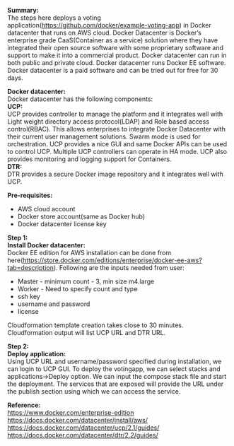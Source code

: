 **Summary:**  
The steps here deploys a voting application(https://github.com/docker/example-voting-app) in Docker datacenter that runs on AWS cloud. Docker Datacenter is Docker’s enterprise grade CaaS(Container as a service) solution where they have integrated their open source software with some proprietary software and support to make it into a commercial product. Docker datacenter can run in both public and private cloud. Docker datacenter runs Docker EE software. Docker datacenter is a paid software and can be tried out for free for 30 days.

**Docker datacenter:**  
Docker datacenter has the following components:  
**UCP:**  
UCP provides controller to manage the platform and it integrates well with Light weight directory access protocol(LDAP) and Role based access control(RBAC). This allows enterprises to integrate Docker Datacenter with their current user management solutions. Swarm mode is used for orchestration. UCP provides a nice GUI and same Docker APIs can be used to control UCP. Multiple UCP controllers can operate in HA mode. UCP also provides monitoring and logging support for Containers.  
**DTR:**  
DTR provides a secure Docker image repository and it integrates well with UCP.

**Pre-requisites:**  

 - AWS cloud account
 - Docker store account(same as Docker hub)
 - Docker datacenter license key

**Step 1:**  
**Install Docker datacenter:**  
Docker EE edition for AWS installation can be done from here(https://store.docker.com/editions/enterprise/docker-ee-aws?tab=description). 
Following are the inputs needed from user:

 - Master - minimum count - 3, min size m4.large
 - Worker - Need to specify count and type
 - ssh key
 - username and password
 - license

Cloudformation template creation takes close to 30 minutes.  Cloudformation output will list UCP URL and DTR URL.

**Step 2:**  
**Deploy application:**  
Using UCP URL and username/password specified during installation, we can login to UCP GUI. 
To deploy the votingapp, we can select stacks and applications->Deploy option. We can input the compose stack file and start the deployment. The services that are exposed will provide the URL under the publish section using which we can access the service. 

**Reference:**  
https://www.docker.com/enterprise-edition  
https://docs.docker.com/datacenter/install/aws/
https://docs.docker.com/datacenter/ucp/2.1/guides/
https://docs.docker.com/datacenter/dtr/2.2/guides/

